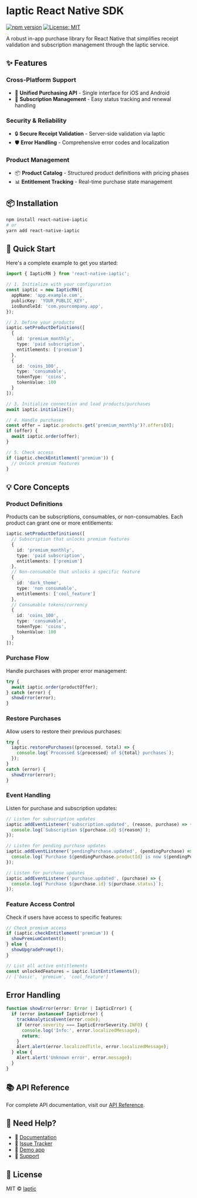 # Iaptic React Native SDK

[![npm version](https://img.shields.io/npm/v/iaptic-rn)](https://www.npmjs.com/package/iaptic-rn)
[![License: MIT](https://img.shields.io/badge/License-MIT-yellow.svg)](https://opensource.org/licenses/MIT)

A robust in-app purchase library for React Native that simplifies receipt validation and subscription management through the Iaptic service.

## ✨ Features

### Cross-Platform Support
- 🛒 **Unified Purchasing API** - Single interface for iOS and Android
- 🔄 **Subscription Management** - Easy status tracking and renewal handling

### Security & Reliability
- 🔒 **Secure Receipt Validation** - Server-side validation via Iaptic
- 🛡 **Error Handling** - Comprehensive error codes and localization

### Product Management
- 📦 **Product Catalog** - Structured product definitions with pricing phases
- 📊 **Entitlement Tracking** - Real-time purchase state management

## 📦 Installation

```bash
npm install react-native-iaptic
# or
yarn add react-native-iaptic
```

## 🚀 Quick Start

Here's a complete example to get you started:

```typescript
import { IapticRN } from 'react-native-iaptic';

// 1. Initialize with your configuration
const iaptic = new IapticRN({
  appName: 'app.example.com',
  publicKey: 'YOUR_PUBLIC_KEY',
  iosBundleId: 'com.yourcompany.app',
});

// 2. Define your products
iaptic.setProductDefinitions([
  {
    id: 'premium_monthly',
    type: 'paid subscription',
    entitlements: ['premium']
  },
  {
    id: 'coins_100',
    type: 'consumable',
    tokenType: 'coins',
    tokenValue: 100
  }
]);

// 3. Initialize connection and load products/purchases
await iaptic.initialize();

// 4. Handle purchases
const offer = iaptic.products.get('premium_monthly')?.offers[0];
if (offer) {
  await iaptic.order(offer);
}

// 5. Check access
if (iaptic.checkEntitlement('premium')) {
  // Unlock premium features
}
```

## 💡 Core Concepts

### Product Definitions

Products can be subscriptions, consumables, or non-consumables. Each product can grant one or more entitlements:

```typescript
iaptic.setProductDefinitions([
  // Subscription that unlocks premium features
  { 
    id: 'premium_monthly',
    type: 'paid subscription',
    entitlements: ['premium']
  },
  // Non-consumable that unlocks a specific feature
  {
    id: 'dark_theme',
    type: 'non consumable',
    entitlements: ['cool_feature']
  },
  // Consumable tokens/currency
  { 
    id: 'coins_100',
    type: 'consumable',
    tokenType: 'coins',
    tokenValue: 100
  }
]);
```

### Purchase Flow

Handle purchases with proper error management:

```typescript
try {
  await iaptic.order(productOffer);
} catch (error) {
  showError(error);
}
```

### Restore Purchases

Allow users to restore their previous purchases:

```typescript
try {
  iaptic.restorePurchases((processed, total) => {
    console.log(`Processed ${processed} of ${total} purchases`);
  });
}
catch (error) {
  showError(error);
}
```

### Event Handling

Listen for purchase and subscription updates:

```typescript
// Listen for subscription updates
iaptic.addEventListener('subscription.updated', (reason, purchase) => {
  console.log(`Subscription ${purchase.id} ${reason}`);
});

// Listen for pending purchase updates
iaptic.addEventListener('pendingPurchase.updated', (pendingPurchase) => {
  console.log(`Purchase ${pendingPurchase.productId} is now ${pendingPurchase.status}`);
});

// Listen for purchase updates
iaptic.addEventListener('purchase.updated', (purchase) => {
  console.log(`Purchase ${purchase.id} ${purchase.status}`);
});
```

### Feature Access Control

Check if users have access to specific features:

```typescript
// Check premium access
if (iaptic.checkEntitlement('premium')) {
  showPremiumContent();
} else {
  showUpgradePrompt();
}

// List all active entitlements
const unlockedFeatures = iaptic.listEntitlements();
// ['basic', 'premium', 'cool_feature']
```

## Error Handling

```typescript
function showError(error: Error | IapticError) {
  if (error instanceof IapticError) {
    trackAnalyticsEvent(error.code);
    if (error.severity === IapticErrorSeverity.INFO) {
      console.log('Info:', error.localizedMessage);
      return;
    }
    Alert.alert(error.localizedTitle, error.localizedMessage);
  } else {
    Alert.alert('Unknown error', error.message);
  }
}
```

## 📚 API Reference

For complete API documentation, visit our [API Reference](https://www.iaptic.com/documentation/react-native).

## 🤝 Need Help?

- 📘 [Documentation](https://www.iaptic.com/documentation/api/react-native-iaptic)
- 🐛 [Issue Tracker](https://github.com/iaptic/iaptic-react-native-sdk/issues)
- 📱 [Demo app](https://github.com/iaptic/react-native-iaptic-demo)
- 📧 [Support](mailto:support@iaptic.com)

## 📄 License

MIT © [Iaptic](https://www.iaptic.com)

